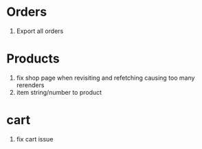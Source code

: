 # Orders

1. Export all orders

# Products

1. fix shop page when revisiting and refetching causing too many rerenders
2. item string/number to product

# cart

1. fix cart issue
